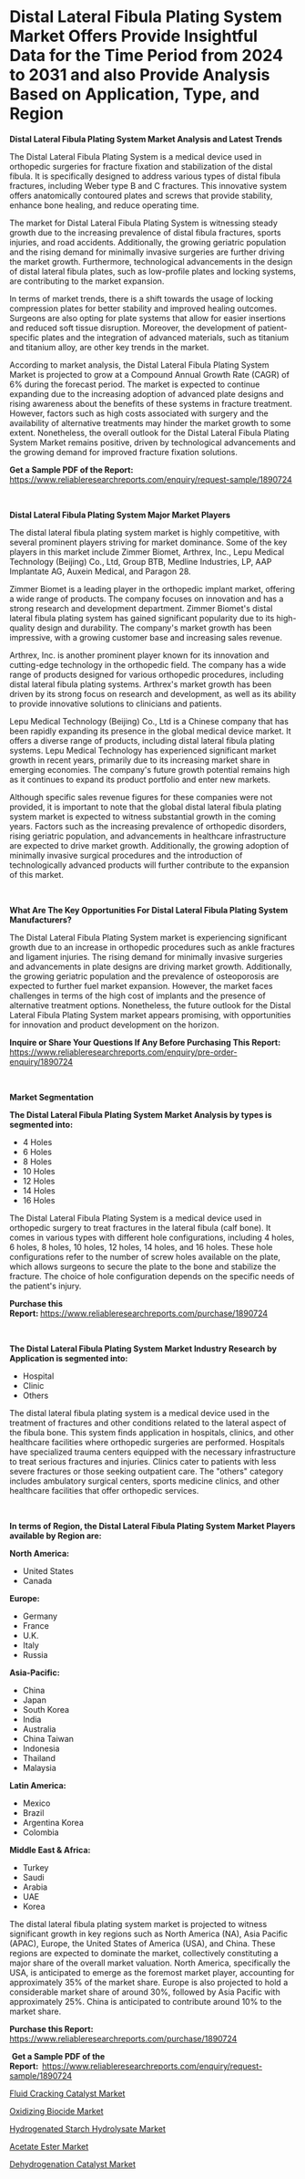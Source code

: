 <p><h1>Distal Lateral Fibula Plating System Market Offers Provide Insightful Data for the Time Period from 2024 to 2031 and also Provide Analysis Based on Application, Type, and Region</h1></p><p><strong>Distal Lateral Fibula Plating System Market Analysis and Latest Trends</strong></p>
<p><p>The Distal Lateral Fibula Plating System is a medical device used in orthopedic surgeries for fracture fixation and stabilization of the distal fibula. It is specifically designed to address various types of distal fibula fractures, including Weber type B and C fractures. This innovative system offers anatomically contoured plates and screws that provide stability, enhance bone healing, and reduce operating time.</p><p>The market for Distal Lateral Fibula Plating System is witnessing steady growth due to the increasing prevalence of distal fibula fractures, sports injuries, and road accidents. Additionally, the growing geriatric population and the rising demand for minimally invasive surgeries are further driving the market growth. Furthermore, technological advancements in the design of distal lateral fibula plates, such as low-profile plates and locking systems, are contributing to the market expansion.</p><p>In terms of market trends, there is a shift towards the usage of locking compression plates for better stability and improved healing outcomes. Surgeons are also opting for plate systems that allow for easier insertions and reduced soft tissue disruption. Moreover, the development of patient-specific plates and the integration of advanced materials, such as titanium and titanium alloy, are other key trends in the market.</p><p>According to market analysis, the Distal Lateral Fibula Plating System Market is projected to grow at a Compound Annual Growth Rate (CAGR) of 6% during the forecast period. The market is expected to continue expanding due to the increasing adoption of advanced plate designs and rising awareness about the benefits of these systems in fracture treatment. However, factors such as high costs associated with surgery and the availability of alternative treatments may hinder the market growth to some extent. Nonetheless, the overall outlook for the Distal Lateral Fibula Plating System Market remains positive, driven by technological advancements and the growing demand for improved fracture fixation solutions.</p></p>
<p><strong>Get a Sample PDF of the Report:&nbsp;</strong> <a href="https://www.reliableresearchreports.com/enquiry/request-sample/1890724">https://www.reliableresearchreports.com/enquiry/request-sample/1890724</a></p>
<p>&nbsp;</p>
<p><strong>Distal Lateral Fibula Plating System Major Market Players</strong></p>
<p><p>The distal lateral fibula plating system market is highly competitive, with several prominent players striving for market dominance. Some of the key players in this market include Zimmer Biomet, Arthrex, Inc., Lepu Medical Technology (Beijing) Co., Ltd, Group BTB, Medline Industries, LP, AAP Implantate AG, Auxein Medical, and Paragon 28.</p><p>Zimmer Biomet is a leading player in the orthopedic implant market, offering a wide range of products. The company focuses on innovation and has a strong research and development department. Zimmer Biomet's distal lateral fibula plating system has gained significant popularity due to its high-quality design and durability. The company's market growth has been impressive, with a growing customer base and increasing sales revenue.</p><p>Arthrex, Inc. is another prominent player known for its innovation and cutting-edge technology in the orthopedic field. The company has a wide range of products designed for various orthopedic procedures, including distal lateral fibula plating systems. Arthrex's market growth has been driven by its strong focus on research and development, as well as its ability to provide innovative solutions to clinicians and patients.</p><p>Lepu Medical Technology (Beijing) Co., Ltd is a Chinese company that has been rapidly expanding its presence in the global medical device market. It offers a diverse range of products, including distal lateral fibula plating systems. Lepu Medical Technology has experienced significant market growth in recent years, primarily due to its increasing market share in emerging economies. The company's future growth potential remains high as it continues to expand its product portfolio and enter new markets.</p><p>Although specific sales revenue figures for these companies were not provided, it is important to note that the global distal lateral fibula plating system market is expected to witness substantial growth in the coming years. Factors such as the increasing prevalence of orthopedic disorders, rising geriatric population, and advancements in healthcare infrastructure are expected to drive market growth. Additionally, the growing adoption of minimally invasive surgical procedures and the introduction of technologically advanced products will further contribute to the expansion of this market.</p></p>
<p>&nbsp;</p>
<p><strong>What Are The Key Opportunities For Distal Lateral Fibula Plating System Manufacturers?</strong></p>
<p><p>The Distal Lateral Fibula Plating System market is experiencing significant growth due to an increase in orthopedic procedures such as ankle fractures and ligament injuries. The rising demand for minimally invasive surgeries and advancements in plate designs are driving market growth. Additionally, the growing geriatric population and the prevalence of osteoporosis are expected to further fuel market expansion. However, the market faces challenges in terms of the high cost of implants and the presence of alternative treatment options. Nonetheless, the future outlook for the Distal Lateral Fibula Plating System market appears promising, with opportunities for innovation and product development on the horizon.</p></p>
<p><strong>Inquire or Share Your Questions If Any Before Purchasing This Report:</strong> <a href="https://www.reliableresearchreports.com/enquiry/pre-order-enquiry/1890724">https://www.reliableresearchreports.com/enquiry/pre-order-enquiry/1890724</a></p>
<p>&nbsp;</p>
<p><strong>Market Segmentation</strong></p>
<p><strong>The Distal Lateral Fibula Plating System Market Analysis by types is segmented into:</strong></p>
<p><ul><li>4 Holes</li><li>6 Holes</li><li>8 Holes</li><li>10 Holes</li><li>12 Holes</li><li>14 Holes</li><li>16 Holes</li></ul></p>
<p><p>The Distal Lateral Fibula Plating System is a medical device used in orthopedic surgery to treat fractures in the lateral fibula (calf bone). It comes in various types with different hole configurations, including 4 holes, 6 holes, 8 holes, 10 holes, 12 holes, 14 holes, and 16 holes. These hole configurations refer to the number of screw holes available on the plate, which allows surgeons to secure the plate to the bone and stabilize the fracture. The choice of hole configuration depends on the specific needs of the patient's injury.</p></p>
<p><strong>Purchase this Report:&nbsp;</strong><a href="https://www.reliableresearchreports.com/purchase/1890724">https://www.reliableresearchreports.com/purchase/1890724</a></p>
<p>&nbsp;</p>
<p><strong>The Distal Lateral Fibula Plating System Market Industry Research by Application is segmented into:</strong></p>
<p><ul><li>Hospital</li><li>Clinic</li><li>Others</li></ul></p>
<p><p>The distal lateral fibula plating system is a medical device used in the treatment of fractures and other conditions related to the lateral aspect of the fibula bone. This system finds application in hospitals, clinics, and other healthcare facilities where orthopedic surgeries are performed. Hospitals have specialized trauma centers equipped with the necessary infrastructure to treat serious fractures and injuries. Clinics cater to patients with less severe fractures or those seeking outpatient care. The "others" category includes ambulatory surgical centers, sports medicine clinics, and other healthcare facilities that offer orthopedic services.</p></p>
<p>&nbsp;</p>
<p><strong>In terms of Region, the Distal Lateral Fibula Plating System Market Players available by Region are:</strong></p>
<p>
    <p> <strong> North America: </strong>
        <ul>
            <li>United States</li>
            <li>Canada</li>
        </ul>
        </p> 
    <p> <strong> Europe: </strong>
        <ul>
            <li>Germany</li>
            <li>France</li>
            <li>U.K.</li>
            <li>Italy</li>
            <li>Russia</li>
        </ul>
        </p> 
    <p> <strong> Asia-Pacific: </strong>
        <ul>
            <li>China</li>
            <li>Japan</li>
            <li>South Korea</li>
            <li>India</li>
            <li>Australia</li>
            <li>China Taiwan</li>
            <li>Indonesia</li>
            <li>Thailand</li>
            <li>Malaysia</li>
        </ul>
        </p> 
    <p> <strong> Latin America: </strong>
        <ul>
            <li>Mexico</li>
            <li>Brazil</li>
            <li>Argentina Korea</li>
            <li>Colombia</li>
        </ul>
        </p> 
    <p> <strong> Middle East & Africa: </strong>
        <ul>
            <li>Turkey</li>
            <li>Saudi</li>
            <li>Arabia</li>
            <li>UAE</li>
            <li>Korea</li>
        </ul>
    </p>
    </p>
<p><p>The distal lateral fibula plating system market is projected to witness significant growth in key regions such as North America (NA), Asia Pacific (APAC), Europe, the United States of America (USA), and China. These regions are expected to dominate the market, collectively constituting a major share of the overall market valuation. North America, specifically the USA, is anticipated to emerge as the foremost market player, accounting for approximately 35% of the market share. Europe is also projected to hold a considerable market share of around 30%, followed by Asia Pacific with approximately 25%. China is anticipated to contribute around 10% to the market share.</p></p>
<p><strong>Purchase this Report: </strong><a href="https://www.reliableresearchreports.com/purchase/1890724">https://www.reliableresearchreports.com/purchase/1890724</a></p>
<p>&nbsp;<strong>Get a Sample PDF of the Report:&nbsp;&nbsp;</strong><a href="https://www.reliableresearchreports.com/enquiry/request-sample/1890724">https://www.reliableresearchreports.com/enquiry/request-sample/1890724</a></p>
<p><strong></strong></p>
<p><p><a href="https://medium.com/@bitmainantminer/fluid-cracking-catalyst-market-analysis-its-cagr-market-segmentation-and-global-industry-overview-ead6c8c40ba7">Fluid Cracking Catalyst Market</a></p><p><a href="https://medium.com/@bitmainantminer/oxidizing-biocide-market-research-report-its-history-and-forecast-2024-to-2031-322150e4f83e">Oxidizing Biocide Market</a></p><p><a href="https://medium.com/@bitmainantminer/hydrogenated-starch-hydrolysate-market-comprehensive-assessment-by-type-application-and-ba0a06df151a">Hydrogenated Starch Hydrolysate Market</a></p><p><a href="https://medium.com/p/474d744d3d9b/edit">Acetate Ester Market</a></p><p><a href="https://medium.com/@bitmainantminer/analyzing-dehydrogenation-catalyst-market-global-industry-perspective-and-forecast-2024-to-2031-3b19786c2558">Dehydrogenation Catalyst Market</a></p></p>